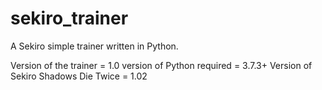 # sekiro_trainer
A Sekiro simple trainer written in Python.

Version of the trainer = 1.0
version of Python required = 3.7.3+
Version of Sekiro Shadows Die Twice = 1.02
